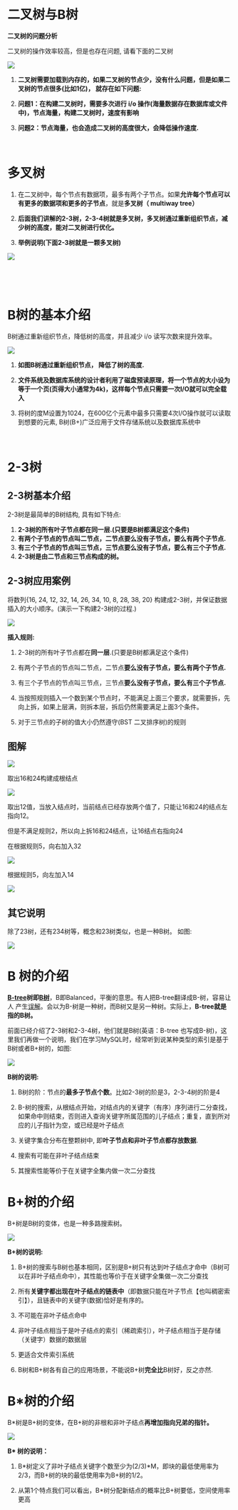 # 二叉树与B树

**二叉树的问题分析**

二叉树的操作效率较高，但是也存在问题, 请看下面的二叉树

![](attachment/二叉树的问题分析.png)

1. **二叉树需要加载到内存的，如果二叉树的节点少，没有什么问题，但是如果二叉树的节点很多(比如1亿)， 就存在如下问题:**

2. **问题1：在构建二叉树时，需要多次进行 i/o 操作(海量数据存在数据库或文件中)，节点海量，构建二叉树时，速度有影响**

3. **问题2：节点海量，也会造成二叉树的高度很大，会降低操作速度.**

<br />

# **多叉树**

1. 在二叉树中，每个节点有数据项，最多有两个子节点。如果**允许每个节点可以有更多的数据项和更多的子节点**，就是**多叉树（ multiway tree）**

2. **后面我们讲解的2-3树，2-3-4树就是多叉树，多叉树通过重新组织节点，减少树的高度，能对二叉树进行优化。**

3. **举例说明(下面2-3树就是一颗多叉树)**

![](attachment/2-3树.png)

​	

<br />

# **B树的基本介绍**

B树通过重新组织节点，降低树的高度，并且减少 i/o 读写次数来提升效率。

![](attachment/B树的基本介绍.png)

1. **如图B树通过重新组织节点， 降低了树的高度.**

2. **文件系统及数据库系统的设计者利用了磁盘预读原理，将一个节点的大小设为等于一个页(页得大小通常为4k)，这样每个节点只需要一次I/O就可以完全载入**

3. 将树的度M设置为1024，在600亿个元素中最多只需要4次I/O操作就可以读取到想要的元素, B树(B+)广泛应用于文件存储系统以及数据库系统中



<br />

# 2-3树

## 2-3树基本介绍

2-3树是最简单的B树结构, 具有如下特点:

1. **2-3树的所有叶子节点都在同一层.(只要是B树都满足这个条件)**
2. **有两个子节点的节点叫二节点，二节点要么没有子节点，要么有两个子节点.**
3. **有三个子节点的节点叫三节点，三节点要么没有子节点，要么有三个子节点.**
4. **2-3树是由二节点和三节点构成的树。**



## 2-3树应用案例

将数列{16, 24, 12, 32, 14, 26, 34, 10, 8, 28, 38, 20} 构建成2-3树，并保证数据插入的大小顺序。(演示一下构建2-3树的过程.)

![](attachment/2-3树应用案例.png)

**插入规则:**

1. 2-3树的所有叶子节点都在**同一层**.(只要是B树都满足这个条件)

2. 有两个子节点的节点叫二节点，二节点**要么没有子节点，要么有两个子节点.**

3. 有三个子节点的节点叫三节点，三节点**要么没有子节点，要么有三个子节点.**

4. 当按照规则插入一个数到某个节点时，不能满足上面三个要求，就需要拆，先向上拆，如果上层满，则拆本层，拆后仍然需要满足上面3个条件。 

5. 对于三节点的子树的值大小仍然遵守(BST 二叉排序树)的规则

   

## 图解



![](attachment/构建2-3树第一步.png)

取出16和24构建成根结点



![](attachment/构建2-3树第二步.png)

取出12值，当放入结点时，当前结点已经存放两个值了，只能让16和24的结点左指向12。

但是不满足规则2，所以向上拆16和24结点，让16结点右指向24

在根据规则5，向右加入32

![](attachment/构建2-3树第三步.png)

根据规则5，向左加入14



![](attachment/构建2-3树第四步.png)



## 其它说明

除了23树，还有234树等，概念和23树类似，也是一种B树。 如图:

![](attachment/234树.png)



# B 树的介绍

 **[B-tree](https://baike.baidu.com/item/B-tree/6606402)树即[B](https://baike.baidu.com/item/B树/5411672)[树](https://baike.baidu.com/item/B树/5411672)**，B即Balanced，平衡的意思。有人把B-tree翻译成B-树，容易让人 产生[误解](https://baike.baidu.com/item/误解/8094198)。会以为B-树是一种树，而B树又是另一种树。实际上，**B-tree就是指的B树。**

前面已经介绍了2-3树和2-3-4树，他们就是B树(英语：B-tree 也写成B-树)，这里我们再做一个说明，我们在学习MySQL时，经常听到说某种类型的索引是基于B树或者B+树的，如图:

![](attachment/B树.png)

**B树的说明:**

1. B树的阶：节点的**最多子节点个数**。比如2-3树的阶是3，2-3-4树的阶是4

2. B-树的搜索，从根结点开始，对结点内的关键字（有序）序列进行二分查找，如果命中则结束，否则进入查询关键字所属范围的儿子结点；重复，直到所对应的儿子指针为空，或已经是叶子结点

3. 关键字集合分布在整颗树中, 即**叶子节点和非叶子节点都存放数据**.

4. 搜索有可能在非叶子结点结束

5. 其搜索性能等价于在关键字全集内做一次二分查找



# B+树的介绍

B+树是B树的变体，也是一种多路搜索树。

![](attachment/B+树.png)

**B+树的说明:**

1. B+树的搜索与B树也基本相同，区别是B+树只有达到叶子结点才命中（B树可以在非叶子结点命中），其性能也等价于在关键字全集做一次二分查找

2. 所有**关键字都出现在叶子结点的链表中**（即数据只能在叶子节点【也叫稠密索引】），且链表中的关键字(数据)恰好是有序的。

3. 不可能在非叶子结点命中

4. 非叶子结点相当于是叶子结点的索引（稀疏索引），叶子结点相当于是存储（关键字）数据的数据层

5. 更适合文件索引系统

6. B树和B+树各有自己的应用场景，不能说B+树**完全比**B树好，反之亦然.



# B*树的介绍

B*树是B+树的变体，在B+树的非根和非叶子结点**再增加指向兄弟的指针。**

![](attachment/B+树的变种.png)

**B\* 树的说明：**

1. B\*树定义了非叶子结点关键字个数至少为(2/3)*M，即块的最低使用率为2/3，而B+树的块的最低使用率为B+树的1/2。

2. 从第1个特点我们可以看出，B*树分配新结点的概率比B+树要低，空间使用率更高


